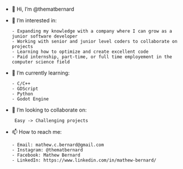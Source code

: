 - 👋 Hi, I’m @thematbernard
- 👀 I’m interested in:

      - Expanding my knowledge with a company where I can grow as a junior software developer  
      - Working with senior and junior level coders to collaborate on projects 
      - Learning how to optimize and create excellent code
      - Paid internship, part-time, or full time employement in the computer science field 
- 🌱 I’m currently learning:

      - C/C++ 
      - GDScript
      - Python
      - Godot Engine
      
- 💞️ I’m looking to collaborate on:

       Easy -> Challenging projects
- 📫 How to reach me:

      - Email: mathew.c.bernard@gmail.com
      - Instagram: @thematbernard
      - Facebook: Mathew Bernard
      - LinkedIn: https://www.linkedin.com/in/mathew-bernard/

<!---
thematbernard/thematbernard is a ✨ special ✨ repository because its `README.md` (this file) appears on your GitHub profile.
You can click the Preview link to take a look at your changes.
--->
